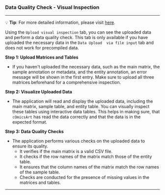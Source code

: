 ### Data Quality Check - Visual Inspection

***
💡 **Tip**: For more detailed information, please visit <a href="https://icb-dcm.github.io/cOmicsArt/interface-details/02-selection.html#file-input-%EF%B8%8F" target="_blank">here</a>.

Using the `Upload visual inspection` tab, you can see the uploaded data and perform a 
data quality check.
This tab is only available if you have uploaded the necessary data in the `Data Upload 
via file input` tab and does not work for precompiled data.

**Step 1: Upload Matrices and Tables**

- If you haven't uploaded the necessary data, such as the main matrix,
  the sample annotation or metadata, and the entity annotation, an 
  error message will be shown in the first entry. Make sure to upload all three matrices 
  beforehand for a comprehensive inspection.

**Step 2: Visualize Uploaded Data**

- The application will read and display the uploaded data, including the main matrix, 
  sample table, and entity table. You can visually inspect these tables using 
  interactive data tables. This helps in making sure, that `cOmicsArt` has read the 
  data correctly and that the data is in the expected format.

**Step 3: Data Quality Checks**

- The application performs various checks on the uploaded data to ensure its quality.
  - It verifies if the main matrix is a valid CSV file.
  - It checks if the row names of the matrix match those of the entity table.
  - It ensures that the column names of the matrix match the row names of the sample table.
  - Checks are conducted for the presence of missing values in the matrices and tables.

---

